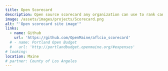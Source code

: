 ```yaml
---
title: Open Scorecard
description: Open source scorecard any organization can use to rank candidates according to their values.
image: /assets/images/projects/Scorecard.png
alt: "'Open scorecard site image'"
links:
  - name: Github
    url: 'https://github.com/OpenMaine/aflcio_scorecard'
  # - name: Portland Open Budget
  #   url: 'http://portlandbudget.openmaine.org/#expenses'
# looking:
location: Maine
# partner: County of Los Angeles
---
```

